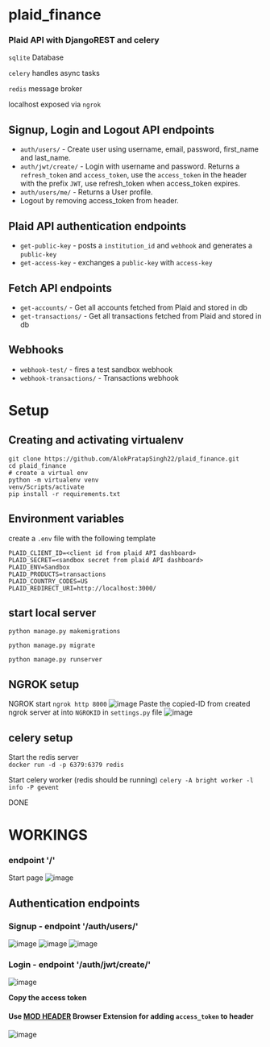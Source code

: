 # plaid_finance
### Plaid API with DjangoREST and celery

`sqlite` Database  

`celery` handles async tasks  

`redis` message broker  

localhost exposed via `ngrok`  

## Signup, Login and Logout API endpoints

- `auth/users/` - Create user using username, email, password, first_name and last_name.
- `auth/jwt/create/` - Login with username and password. Returns a `refresh_token` and `access_token`, use the `access_token` in the header with the prefix `JWT`, use refresh_token when access_token expires.  
- `auth/users/me/` - Returns a User profile.  
- Logout by removing access_token from header.

## Plaid API authentication endpoints

- `get-public-key` - posts a `institution_id` and `webhook` and generates a `public-key`
- `get-access-key` - exchanges a `public-key` with `access-key`

## Fetch API endpoints

- `get-accounts/` - Get all accounts fetched from Plaid and stored in db
- `get-transactions/` - Get all transactions fetched from Plaid and stored in db

## Webhooks

- `webhook-test/` - fires a test sandbox webhook
- `webhook-transactions/` - Transactions webhook

# Setup

## Creating and activating virtualenv
```
git clone https://github.com/AlokPratapSingh22/plaid_finance.git
cd plaid_finance
# create a virtual env
python -m virtualenv venv
venv/Scripts/activate
pip install -r requirements.txt
```

## Environment variables

create a `.env` file with the following template
```
PLAID_CLIENT_ID=<client id from plaid API dashboard>
PLAID_SECRET=<sandbox secret from plaid API dashboard>
PLAID_ENV=Sandbox
PLAID_PRODUCTS=transactions
PLAID_COUNTRY_CODES=US
PLAID_REDIRECT_URI=http://localhost:3000/
```

## start local server

`python manage.py makemigrations`

`python manage.py migrate`  

`python manage.py runserver`

## NGROK setup

NGROK start
`ngrok http 8000`
![image](https://user-images.githubusercontent.com/60225218/175806184-c372c1bc-6beb-4e87-9bae-ce2675fa13d3.png)
Paste the copied-ID from created ngrok server at into `NGROKID` in `settings.py` file 
![image](https://user-images.githubusercontent.com/60225218/175806239-ef2a9e42-a336-4453-a98b-12af8e919fef.png)


## celery setup

Start the redis server  
`docker run -d -p 6379:6379 redis`

Start celery worker (redis should be running)
`celery -A bright worker -l info -P gevent`

DONE

# WORKINGS

### endpoint '/'
Start page
![image](https://user-images.githubusercontent.com/60225218/175807971-f3e5b378-0a81-41ce-bb23-dd3730657c89.png)

## Authentication endpoints

### Signup - endpoint '/auth/users/'
![image](https://user-images.githubusercontent.com/60225218/175808023-48e61a42-48f2-451f-b227-de48512407cd.png)
![image](https://user-images.githubusercontent.com/60225218/175808052-117d9f7c-4726-4029-b5b5-5b6f02aac54b.png)
![image](https://user-images.githubusercontent.com/60225218/175808062-d2043d57-399c-4ee2-97b4-7acc06f7cedf.png)

### Login - endpoint '/auth/jwt/create/'
![image](https://user-images.githubusercontent.com/60225218/175808107-46da8cd0-59e3-4c41-b1fe-6d222f9df602.png)

__Copy the access token__

#### Use [MOD HEADER](https://chrome.google.com/webstore/detail/modheader/idgpnmonknjnojddfkpgkljpfnnfcklj) Browser Extension for adding `access_token` to header
![image](https://user-images.githubusercontent.com/60225218/175808201-f28a9320-0ea5-4240-b14d-959a0d7967ff.png)
